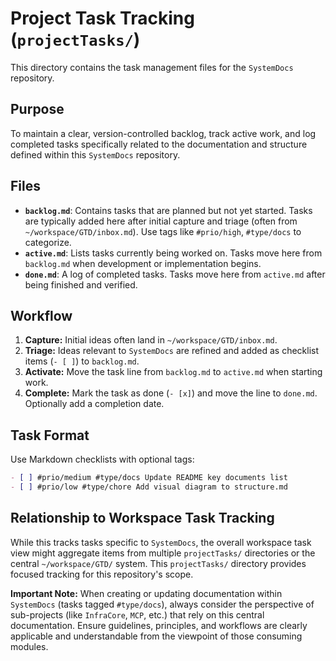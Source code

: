 # Project Task Tracking (`projectTasks/`)

This directory contains the task management files for the `SystemDocs` repository.

## Purpose

To maintain a clear, version-controlled backlog, track active work, and log completed tasks specifically related to the documentation and structure defined within this `SystemDocs` repository.

## Files

*   **`backlog.md`**: Contains tasks that are planned but not yet started. Tasks are typically added here after initial capture and triage (often from `~/workspace/GTD/inbox.md`). Use tags like `#prio/high`, `#type/docs` to categorize.
*   **`active.md`**: Lists tasks currently being worked on. Tasks move here from `backlog.md` when development or implementation begins.
*   **`done.md`**: A log of completed tasks. Tasks move here from `active.md` after being finished and verified.

## Workflow

1.  **Capture:** Initial ideas often land in `~/workspace/GTD/inbox.md`.
2.  **Triage:** Ideas relevant to `SystemDocs` are refined and added as checklist items (`- [ ]`) to `backlog.md`.
3.  **Activate:** Move the task line from `backlog.md` to `active.md` when starting work.
4.  **Complete:** Mark the task as done (`- [x]`) and move the line to `done.md`. Optionally add a completion date.

## Task Format

Use Markdown checklists with optional tags:

```markdown
- [ ] #prio/medium #type/docs Update README key documents list
- [ ] #prio/low #type/chore Add visual diagram to structure.md
```

## Relationship to Workspace Task Tracking

While this tracks tasks specific to `SystemDocs`, the overall workspace task view might aggregate items from multiple `projectTasks/` directories or the central `~/workspace/GTD/` system. This `projectTasks/` directory provides focused tracking for this repository's scope.

**Important Note:** When creating or updating documentation within `SystemDocs` (tasks tagged `#type/docs`), always consider the perspective of sub-projects (like `InfraCore`, `MCP`, etc.) that rely on this central documentation. Ensure guidelines, principles, and workflows are clearly applicable and understandable from the viewpoint of those consuming modules. 